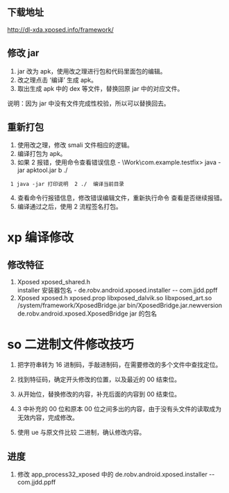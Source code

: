 ## 下载地址

http://dl-xda.xposed.info/framework/

## 修改 jar

1. jar 改为 apk，使用改之理进行包和代码里面包的编辑。
2. 改之理点击 ‘编译’ 生成 apk。
3. 取出生成 apk 中的 dex 等文件，替换回原 jar 中的对应文件。

说明：因为 jar 中没有文件完成性校验，所以可以替换回去。

## 重新打包

1. 使用改之理，修改 smali 文件相应的逻辑。
2. 编译打包为 apk。
3. 如果 2 报错，使用命令查看错误信息 - \Work\com.example.testfix> java -jar apktool.jar  b  ./
```
 1 java -jar 打印说明  2 ./  编译当前目录
```
4. 查看命令行报错信息，修改错误编辑文件，重新执行命令 查看是否继续报错。
5. 编译通过之后，使用 2 流程签名打包。


# xp 编译修改

## 修改特征

1. Xposed xposed_shared.h  
   installer 安装器包名 - de.robv.android.xposed.installer   -- com.jjdd.ppff
2. Xposed xposed.h
   xposed.prop
   libxposed_dalvik.so
   libxposed_art.so
   /system/framework/XposedBridge.jar
   bin/XposedBridge.jar.newversion
   de.robv.android.xposed.XposedBridge  jar 的包名

# so 二进制文件修改技巧

1. 把字符串转为 16 进制码，手敲进制码，在需要修改的多个文件中查找定位。
2. 找到特征码，确定开头修改的位置，以及最近的 00 结束位。
3. 从开始位，替换修改的内容，补充后面的内容到 00 结束位。
4. 3 中补充的 00 位和原本 00 位之间多出的内容，由于没有头文件的读取成为无效内容，完成修改。

5. 使用 ue 与原文件比较 二进制，确认修改内容。

## 进度

1. 修改 app_process32_xposed 中的 de.robv.android.xposed.installer -- com.jjdd.ppff
